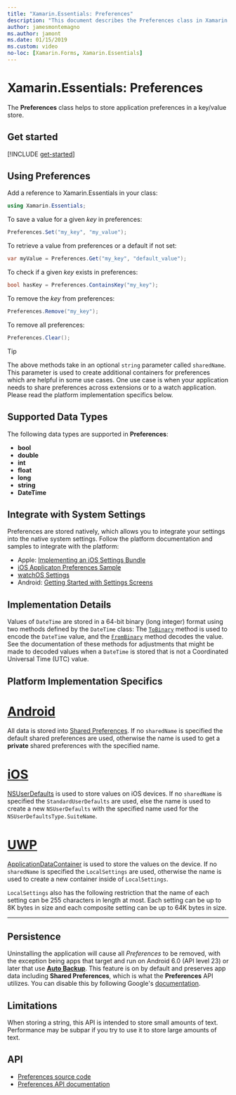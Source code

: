 ```yaml
---
title: "Xamarin.Essentials: Preferences"
description: "This document describes the Preferences class in Xamarin.Essentials, which saves application preferences in a key/value store. It discusses how to use the class and the types of data that can be stored."
author: jamesmontemagno
ms.author: jamont
ms.date: 01/15/2019
ms.custom: video
no-loc: [Xamarin.Forms, Xamarin.Essentials]
---
```


# Xamarin.Essentials: Preferences

The **Preferences** class helps to store application preferences in a key/value store.

## Get started

[!INCLUDE [get-started](includes/get-started.md)]

## Using Preferences

Add a reference to Xamarin.Essentials in your class:

```csharp
using Xamarin.Essentials;
```

To save a value for a given _key_ in preferences:

```csharp
Preferences.Set("my_key", "my_value");
```

To retrieve a value from preferences or a default if not set:

```csharp
var myValue = Preferences.Get("my_key", "default_value");
```

To check if a given _key_ exists in preferences:

```csharp
bool hasKey = Preferences.ContainsKey("my_key");
```

To remove the _key_ from preferences:

```csharp
Preferences.Remove("my_key");
```

To remove all preferences:

```csharp
Preferences.Clear();
```

> [!TIP]
> The above methods take in an optional `string` parameter called `sharedName`. This parameter is used to create additional containers for preferences which are helpful in some use cases. One use case is when your application needs to share preferences across extensions or to a watch application. Please read the platform implementation specifics below.

## Supported Data Types

The following data types are supported in **Preferences**:

- **bool**
- **double**
- **int**
- **float**
- **long**
- **string**
- **DateTime**

## Integrate with System Settings

Preferences are stored natively, which allows you to integrate your settings into the native system settings. Follow the platform documentation and samples to integrate with the platform:

* Apple: [Implementing an iOS Settings Bundle](https://developer.apple.com/library/content/documentation/Cocoa/Conceptual/UserDefaults/Preferences/Preferences.html)
* [iOS Applicaton Preferences Sample](/samples/xamarin/ios-samples/appprefs/)
* [watchOS Settings](https://developer.xamarin.com/guides/ios/watch/working-with/settings/)
* Android: [Getting Started with Settings Screens](https://developer.android.com/guide/topics/ui/settings.html)

## Implementation Details

Values of `DateTime` are stored in a 64-bit binary (long integer) format using two methods defined by the `DateTime` class: The [`ToBinary`](xref:System.DateTime.ToBinary) method is used to encode the `DateTime` value, and the [`FromBinary`](xref:System.DateTime.FromBinary(System.Int64)) method decodes the value. See the documentation of these methods for adjustments that might be made to decoded values when a `DateTime` is stored that is not a Coordinated Universal Time (UTC) value.

## Platform Implementation Specifics

# [Android](#tab/android)

All data is stored into [Shared Preferences](https://developer.android.com/training/data-storage/shared-preferences.html). If no `sharedName` is specified the default shared preferences are used, otherwise the name is used to get a **private** shared preferences with the specified name.

# [iOS](#tab/ios)

[NSUserDefaults](../ios/app-fundamentals/user-defaults.md) is used to store values on iOS devices. If no `sharedName` is specified the `StandardUserDefaults` are used, else the name is used to create a new `NSUserDefaults` with the specified name used for the `NSUserDefaultsType.SuiteName`.

# [UWP](#tab/uwp)

[ApplicationDataContainer](/uwp/api/windows.storage.applicationdatacontainer) is used to store the values on the device. If no `sharedName` is specified the `LocalSettings` are used, otherwise the name is used to create a new container inside of `LocalSettings`.

`LocalSettings` also has the following restriction that the name of each setting can be 255 characters in length at most. Each setting can be up to 8K bytes in size and each composite setting can be up to 64K bytes in size.

--------------

## Persistence

Uninstalling the application will cause all _Preferences_ to be removed, with the exception being apps that target and run on Android 6.0 (API level 23) or later that use [__Auto Backup__](https://developer.android.com/guide/topics/data/autobackup). This feature is on by default and preserves app data including __Shared Preferences__, which is what the **Preferences** API utilizes. You can disable this by following Google's [documentation](https://developer.android.com/guide/topics/data/autobackup).

## Limitations

When storing a string, this API is intended to store small amounts of text. Performance may be subpar if you try to use it to store large amounts of text.

## API

- [Preferences source code](https://github.com/xamarin/Essentials/tree/main/Xamarin.Essentials/Preferences)
- [Preferences API documentation](xref:Xamarin.Essentials.Preferences)
